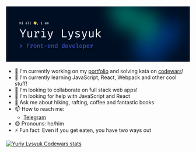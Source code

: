 ![Hi, I'm Yuriy Lysyuk — Front-end Developer](header.png 'Yuriy Lysyuk — Front-end Developer')

- 🔭 I'm currently working on my [portfolio](https://github.com/lysyuk/portfolio) and solving kata on [codewars](https://www.codewars.com/users/YuriyLysyuk)!
- 🌱 I'm currently learning JavaScript, React, Webpack and other cool stuff!
- 👯 I'm looking to collaborate on full stack web apps!
- 🤔 I'm looking for help with JavaScript and React
- 💬 Ask me about hiking, rafting, coffee and fantastic books
- 📫 How to reach me:
  - [Telegram](https://t.me/YuriyLysyuk)
- 😄 Pronouns: he/him
- ⚡ Fun fact: Even if you get eaten, you have two ways out

<a href="https://www.codewars.com/users/YuriyLysyuk" target="_blank">![Yuriy Lysyuk Codewars stats](https://www.codewars.com/users/YuriyLysyuk/badges/large)</a>
